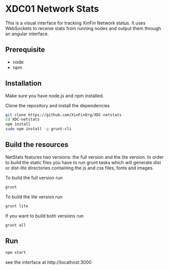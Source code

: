 XDC01 Network Stats
============

This is a visual interface for tracking XinFin Network status. It uses WebSockets to receive stats from running nodes and output them through an angular interface.

## Prerequisite
* node
* npm

## Installation
Make sure you have node.js and npm installed.

Clone the repository and install the dependencies

```bash
git clone https://github.com/XinFinOrg/XDC-netstats
cd XDC-netstats
npm install
sudo npm install -g grunt-cli
```

## Build the resources
NetStats features two versions: the full version and the lite version. In order to build the static files you have to run grunt tasks which will generate dist or dist-lite directories containing the js and css files, fonts and images.


To build the full version run
```bash
grunt
```

To build the lite version run
```bash
grunt lite
```

If you want to build both versions run
```bash
grunt all
```

## Run

```bash
npm start
```

see the interface at http://localhost:3000
